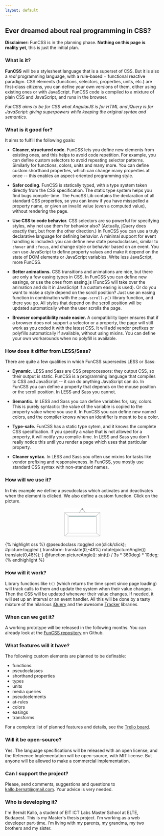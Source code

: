 ```yaml
---
layout: default
---
```




## Ever dreamed about real programming in CSS?

<div class="well">
<strong>Disclaimer:</strong> FunCSS is in the planning phase. <span style="color:inherit"><strong>Nothing on this page is reality yet</strong>, this is just the initial plan.</span>
</div>

### What is it?

**FunCSS** will be a stylesheet language that is a superset of CSS. But it is also a *real* programming language, with a rule-based + functional reactive paradigm. CSS elements (functions, selectors, properties, units, etc.) are first-class citizens, you can define your own versions of them, either using existing ones or with JavaScript. FunCSS code is compiled to a mixture of plain CSS and JavaScript, and runs in the browser.

*FunCSS aims to be for CSS what AngularJS is for HTML and jQuery is for JavaScript: giving superpowers while keeping the original syntax and semantics.*

### What is it good for?

It aims to fulfill the following goals:

* **Cleaner, structured code.** FunCSS lets you define new elements from existing ones, and this helps to avoid code repetition. For example, you can define custom selectors to avoid repeating selector patterns. Similarly for functions, colors, units and many more.  You can define custom shorthand properties, which can change many properties at once -- this enables an aspect-oriented programming style. 

* **Safer coding.** FunCSS is statically typed, with a type system taken directly from the CSS specification. The static type system helps you find bugs compile-time. The FuncSS Lib contains the declaration of all standard CSS properties, so you can know if you have misspelled a property name, or given an invalid value (even a computed value), without rendering the page.

* **Use CSS to code behavior.** CSS selectors are so powerful for specifying styles, why not use them for behavior also? (Actually, jQuery does exactly that, but from the other direction.) In FunCSS you can use a truly declarative language for defining behavior. A minimal support for event handling is included: you can define new state pseudoclasses, similar to `:hover` and `:focus`, and change style or behavior based on an event. You can use JavaScript to define property values and make it depend on the state of DOM elements or JavaScript variables. Write less JavaScript, more FunCSS.

* **Better animations.** CSS transitions and animations are nice, but there are only a few easing types in CSS. In FunCSS you can define new easings, or use the ones from easing.js (FuncSS will take over the animation and do it in JavaScript if a custom easing is used). Or do you want to make a style depend on the scroll position? Just use an easing function in combination with the `page-scroll-y()` library function, and there you go. All styles that depend on the scroll position will be updated  automatically when the user scrolls the page.

* **Browser compatibility made easier.** A compatibility layer ensures that if a browser does not support a selector or a property, the page will still work as you coded it with the latest CSS. It will add vendor prefixes or polyfills automatically if available, without using mixins. You can define your own workarounds when no polyfill is available.

### How does it differ from LESS/Sass?

There are quite a few qualities in which FunCSS supersedes LESS or Sass:

* **Dynamic.** LESS and  Sass are CSS preprocessors: they output CSS, so their output is static. FunCSS is a programming language that compiles to CSS and JavaScript -- it can do anything JavaScript can do. In FunCSS you can define a property that depends on the mouse position or the scroll position. In LESS and Sass you cannot.

* **Semantic.** In LESS and Sass you can define variables for, say, colors. This is purely syntactic: the value of the variable is copied to the property value where you use it. In FunCSS you can define new named colors, and the compiler knows when an identifier is meant to be a color. 

* **Type-safe.** FunCSS has a static type sytem, and it knows the complete CSS specification. If you specify a value that is not allowed for a property, it will notify you compile-time. In LESS and Sass you don't really notice this until you render a page which uses that particular property.

* **Cleaner syntax.**  In LESS and Sass you often use mixins for tasks like vendor prefixing and responsiveness. In FunCSS, you mostly use standard CSS syntax with non-standard names.

### How will we use it?

In this example we define a pseudoclass which activates and deactivates when the element is clicked. We also define a custom function.
Click on the picture.

<div class="row">
<div class="col-md-6">

<!--
{% highlight javascript %}
$F.pictureAngle = function() {
    return Math.sin($F.t() * 3) * 0.08;
}
{% endhighlight %}
-->
<center>
<img src='img/picture.svg' id="picture" width='120'>
</center>

<script>
pictureAngle = function() {
    return Math.sin(new Date().getTime() / 1000 * 3) * 0.08;
}
$(function() {
    var $picture = $("#picture");
    var int;
    $picture.click(function() {
        if(int) {
            clearInterval(int);
            $picture.css("transform", "");
            int = false;
        } else {
            int = setInterval(function() {
                $picture.css("transform", "translate(0,-48%)rotate("+pictureAngle()+"rad)translate(0,48%)");
            }, 40);
        }
    });
})
</script>


</div>
<div class="col-md-6">

{% highlight css %}
@pseudoclass :toggled :on(click/click);
#picture:toggled {
    transform:
        translate(0,-48%)
        rotate(pictureAngle())
        translate(0,48%);
}
@function pictureAngle():<angle>
    sin(t() / 3s * 360deg) * 10deg;
{% endhighlight %}


</div>
</div>

### How will it work?

Library functions like `t()` (which returns the time spent since page loading) will track calls to them and update the system when their value changes. Then the CSS will be updated whenever their value changes. If needed, it will set up an interval or an event handler. All this will be done by a tasty mixture of the hilarious [jQuery](http://jquery.com/) and the awesome [Tracker](http://www.meteor.com/tracker) libraries.

### When can we get it?

A working prototype will be released in the following months. You can already look at the [FunCSS repository](https://github.com/funcss-lang/funcss) on Github.

### What features will it have?

The following custom elements are planned to be definable:

- functions
- pseudoclasses
- shorthand properties
- types
- units
- media queries
- pseudoelements
- at-rules
- colors
- easings
- transforms

For a complete list of planned features and details, see the [Trello board](https://trello.com/b/EpfkVhaA/funcss).

### Will it be open-source?

Yes. The language specifications will be released with an open license, and the Reference Implementation will be open-source, with MIT license. But anyone will be allowed to make a commercial implementation.

### Can I support the project?

Please, send comments, suggestions and questions to <kallo.bernat@gmail.com>. Your advice is very needed.

### Who is developing it?

I'm Bernát Kalló, a student of EIT ICT Labs Master School at ELTE, Budapest. This is my Master's thesis project. I'm working as a web developer part-time. I'm living with my parents, my grandma, my two brothers and my sister.
